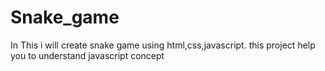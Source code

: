 # Snake_game
In This i will create snake game using html,css,javascript. this project help you to understand javascript concept
